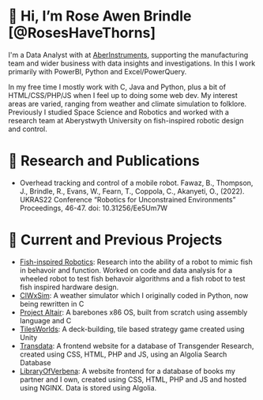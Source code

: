 # 👋 Hi, I’m Rose Awen Brindle [@RosesHaveThorns]

I'm a Data Analyst with at [AberInstruments](https://aberinstruments.com/), supporting the manufacturing team and wider business with data insights and investigations. In this I work primarily with PowerBI, Python and Excel/PowerQuery.

In my free time I mostly work with C, Java and Python, plus a bit of HTML/CSS/PHP/JS when I feel up to doing some web dev.  My interest areas are varied, ranging from weather and climate simulation to folklore. Previously I studied Space Science and Robotics and worked with a research team at Aberystwyth University on fish-inspired robotic design and control.

# 🔬 Research and Publications

- Overhead tracking and control of a mobile robot. Fawaz, B., Thompson, J., Brindle, R., Evans, W., Fearn, T., Coppola, C., Akanyeti, O., (2022). UKRAS22 Conference “Robotics for Unconstrained Environments” Proceedings, 46-47. doi: 10.31256/Ee5Um7W

# 🚧 Current and Previous Projects

- [Fish-inspired Robotics](https://github.com/aberfish): Research into the ability of a robot to mimic fish in behavoir and function. Worked on code and data analysis for a wheeled robot to test fish behavoir algorithms and a fish robot to test fish inspired hardware design.
- [ClWxSim](https://github.com/RosesHaveThorns/C_ClWxSim): A weather simulator which I originally coded in Python, now being rewritten in C
- [Project Altair](https://github.com/RosesHaveThorns/ProjectAltair): A barebones x86 OS, built from scratch using assembly language and C
- [TilesWorlds](https://github.com/RosesHaveThorns/Tiles-Worlds): A deck-building, tile based strategy game created using Unity
- [Transdata](https://trans-data.net/): A frontend website for a database of Transgender Research, created using CSS, HTML, PHP and JS, using an Algolia Search Database 
- [LibraryOfVerbena](https://libraryofverbena.xyz/): A website frontend for a database of books my partner and I own, created using CSS, HTML, PHP and JS and hosted using NGINX. Data is stored using Algolia.
